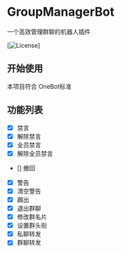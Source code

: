 # GroupManagerBot
一个高效管理群聊的机器人插件

[![License](https://img.shields.io/badge/license-GPL-3.0-green.svg)]

## 开始使用
本项目符合 OneBot标准

## 功能列表
- [x] 禁言
- [x] 解除禁言
- [x] 全员禁言
- [x] 解除全员禁言
- [] 撤回
- [x] 警告
- [x] 清空警告
- [x] 踢出
- [x] 退出群聊
- [x] 修改群名片
- [x] 设置群头衔
- [x] 私聊转发
- [x] 群聊转发

## 
